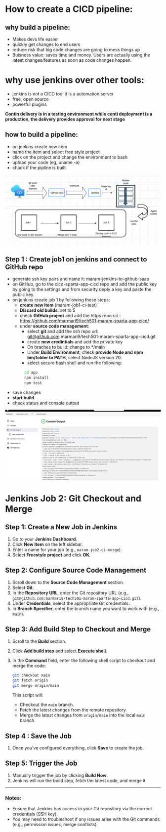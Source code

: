 # How to create a CICD pipeline:


## why build a pipeline:
- Makes devs life easier
- quickly get changes to end users
- reduce risk that big code changes are going to mess things up
- Buisness value: saves time and money. Users are actually using the latest changes/features as soon as code changes happen.


# why use jenkins over other tools:
- jenkins is not a CICD tool it is a automation server
- free, open source
- powerful plugins

**Contin delivery is in a testing environment while conti deployment is a production, the delivery provides approval for next stage**


## how to build a pipeline:
- on jenkins create new item
- name the item and select free style project
- click on the project and change the environment to bash 
- upload your code (eg, uname -a)
- chack if the pipline is built


![alt text](image.png)



## Step 1 : Create job1 on jenkins and connect to GitHub repo

- generate ssh key pairs and name it: maram-jenkins-to-github-saap
- on GitHub, go to the cicd-sparta-app-cicd repo and add the public key by going to the settings and from security deply a key and paste the public key. 
- on jenkins create job 1 by following these steps:
  - **create new item** (maram-job1-ci-test)
  - **Discard old builds**: set to 5 
  - check **GitHub project** and add the https repo url : https://github.com/marmari9/tech501-maram-sparta-app-cicd/
  - under **source code management**: 
    - select **git** and add the ssh repo url: git@github.com:marmari9/tech501-maram-sparta-app-cicd.git
    - create **new credintials** and add the private key
    - On braches to build: change to */main
    - Under **Build Environment**, check **provide Node and npm bin/folder to PATH**, select NodeJS version 20.
    - select secure bash shell and run the following:
    ```bash 
      cd app 
      npm install 
      npm test
      ``` 
- save changes
- **start build**
- check status and console output

![alt text](<Screenshot 2025-02-06 144129.png>)


# Jenkins Job 2: Git Checkout and Merge

## Step 1: Create a New Job in Jenkins

1. Go to your **Jenkins Dashboard**.
2. Click **New Item** on the left sidebar.
3. Enter a name for your job (e.g., `maram-job2-ci-merge`).
4. Select **Freestyle project** and click **OK**.

## Step 2: Configure Source Code Management

1. Scroll down to the **Source Code Management** section.
2. Select **Git**.
3. In the **Repository URL**, enter the Git repository URL (e.g., `git@github.com:marmari9/tech501-maram-sparta-app-cicd.git`).
4. Under **Credentials**, select the appropriate Git credentials..
5. In **Branch Specifier**, enter the branch name you want to work with (e.g., `main`).

## Step 3: Add Build Step to Checkout and Merge

1. Scroll to the **Build** section.
2. Click **Add build step** and select **Execute shell**.
3. In the **Command** field, enter the following shell script to checkout and merge the code:

    ```bash
    git checkout main
    git fetch origin
    git merge origin/main
    ```

   This script will:
   - Checkout the `main` branch.
   - Fetch the latest changes from the remote repository.
   - Merge the latest changes from `origin/main` into the local `main` branch.


## Step 4 : Save the Job

1. Once you've configured everything, click **Save** to create the job.

## Step 5: Trigger the Job

1. Manually trigger the job by clicking **Build Now**.
2. Jenkins will run the build step, fetch the latest code, and merge it.

---

### Notes:

- Ensure that Jenkins has access to your Git repository via the correct credentials (SSH key).
- You may need to troubleshoot if any issues arise with the Git commands (e.g., permission issues, merge conflicts).



